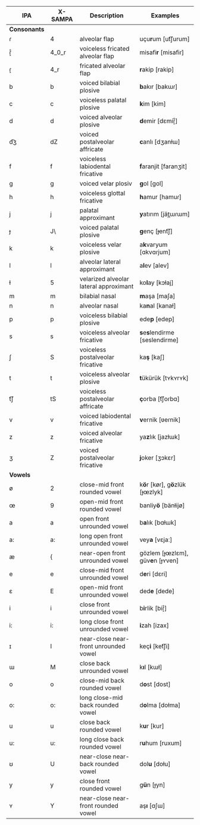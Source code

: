 IPA | X-SAMPA | Description | Examples
----- | ----- | ----- | -----
**Consonants** | | |
ɾ | 4 | alveolar flap | uçu**r**um [ut͡ʃurum]
ɾ̝̊ | 4_0_r | voiceless fricated alveolar flap | misafi**r** [misafiɾ]
ɾ̝ | 4_r | fricated alveolar flap | **r**akip [rakip]
b | b | voiced bilabial plosive | **b**akır [bakɯɾ]
c | c | voiceless palatal plosive | **k**im [kim]
d | d | voiced alveolar plosive | **d**emir [dɛmíɾ̝̊]
d͡ʒ | dZ | voiced postalveolar affricate | **c**anlı [dʒanɫɯ]
f | f | voiceless labiodental fricative | **f**aranjit [faranʒit]
g | g | voiced velar plosiv | **g**ol [ɡol]
h | h | voiceless glottal fricative | **h**amur [hamuɾ]
j | j | palatal approximant | **y**atırım [jät̪ɯɾɯm]
ɟ | J\ | voiced palatal plosive | **g**enç [ɟent͡ʃ]
k | k | voiceless velar plosive | a**k**varyum [ɑkvɑɾjum]
l | l | alveolar lateral approximant | a**l**ev [alev]
ɫ | 5 | velarized alveolar lateral approximant | ko**l**ay [kɔɫaj]
m | m | bilabial nasal | **m**aşa [maʃa]
n | n | alveolar nasal | ka**n**al [kanaɫ]
p | p | voiceless bilabial plosive | ede**p** [edep]
s | s | voiceless alveolar fricative | **s**e**s**lendirme [seslendirme]
ʃ | S | voiceless postalveolar fricative | ka**ş** [kaʃ]
t | t | voiceless alveolar plosive | **t**ükürük [tʏkʏrʏk]
t͡ʃ | tS | voiceless postalveolar affricate | **ç**orba [t͡ʃoɾbɑ]
v | v | voiced labiodental fricative | **v**ernik [ʋeɾnik]
z | z | voiced alveolar fricative | ya**z**lık [jazɫɯk]
ʒ | Z | voiced postalveolar fricative | **j**oker [ʒɔkɛr]
**Vowels** | | |
ø | 2 | close-mid front rounded vowel | k**ö**r [køɾ], g**ö**zlük [ɟœzlyk]
œ | 9 | open-mid front rounded vowel | banliy**ö** [bänɫijø]
a | a | open front unrounded vowel | b**a**lık [bɑɫɯk]
a: | a: | long open front unrounded vowel | vey**a** [vɛjaː]
æ | { | near-open front unrounded vowel | gözlem [ɟœzlɛm], güv**e**n [ɟʏven]
e | e | close-mid front unrounded vowel | d**e**ri [dɛri]
ɛ | E | open-mid front unrounded vowel | ded**e** [dede]
i | i | close front unrounded vowel | b**i**rlik [biɾ̝̊]
i: | i: | long close front unrounded vowel | **i**zah [izax]
ɪ | I | near-close near-front unrounded vowel | keç**i** [ket͡ʃi]
ɯ | M | close back unrounded vowel | k**ı**l [kɯɫ]
o | o | close-mid back rounded vowel | d**o**st [dost]
o: | o: | long close-mid back rounded vowel | d**o**lma [doɫma]
u | u | close back rounded vowel | k**u**r [kur]
u: | u: | long close back rounded vowel | r**u**hum [ruxum]
ʊ | U | near-close near-back rounded vowel | dol**u** [doɫu]
y | y | close front rounded vowel | g**ü**n [ɟyn]
ʏ | Y | near-close near-front rounded vowel | aş**ı** [ɑʃɯ]